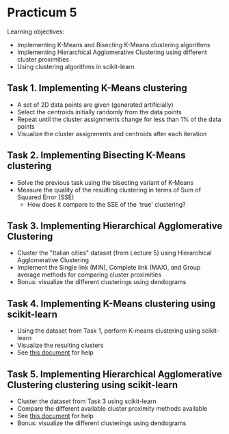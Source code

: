 Practicum 5
===========

Learning objectives:

  - Implementing K-Means and Bisecting K-Means clustering algorithms
  - Implementing Hierarchical Agglomerative Clustering using different cluster proximities
  - Using clustering algorithms in scikit-learn
  

## Task 1. Implementing K-Means clustering
 
  - A set of 2D data points are given (generated artificially)
  - Select the centroids initially randomly from the data points
  - Repeat until the cluster assignments change for less than 1% of the data points
  - Visualize the cluster assignments and centroids after each iteration


## Task 2. Implementing Bisecting K-Means clustering
  
  - Solve the previous task using the bisecting variant of K-Means
  - Measure the quality of the resulting clustering in terms of Sum of Squared Error (SSE)
    * How does it compare to the SSE of the 'true' clustering?


## Task 3. Implementing Hierarchical Agglomerative Clustering

  - Cluster the "Italian cities" dataset (from Lecture 5) using Hierarchical Agglomerative Clustering
  - Implement the Single link (MIN), Complete link (MAX), and Group average methods for comparing cluster proximities
  - Bonus: visualize the different clusterings using dendograms


## Task 4. Implementing K-Means clustering using scikit-learn

  - Using the dataset from Task 1, perform K-means clustering using scikit-learn
  - Visualize the resulting clusters
  - See [this document](http://scikit-learn.org/stable/modules/clustering.html#k-means) for help

  
## Task 5. Implementing Hierarchical Agglomerative Clustering clustering using scikit-learn

  - Cluster the dataset from Task 3 using scikit-learn
  - Compare the different available cluster proximity methods available
  - See [this document](http://scikit-learn.org/stable/modules/clustering.html#hierarchical-clustering) for help
  - Bonus: visualize the different clusterings using dendograms
    
